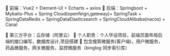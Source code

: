 	前端：Vue2 + Element-UI + Echarts + axios
	后端：Springboot + Mybatis-Plus + Spring Cloud(openfeign,gateway)+ SpringTask + SpringDataRedis + SpringDataElasticsearch + SpringCloudAlibaba(nacos) + Canal

	第三方平台：云存储（阿里云）
	个人职责：个人毕设项目，前端页面布局后端的接口编写，数据库设计,项目搭建
	包含搜索微服务(客户端)，用户微服务，药品微服务，网关微服务，监控微服务（binglog 同步索引库）
